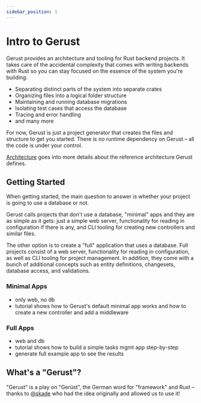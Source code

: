 ```yaml
---
sidebar_position: 1
---
```


# Intro to Gerust

Gerust provides an architecture and tooling for Rust backend projects. It takes care of the accidental complexity that comes with writing backends with Rust so you can stay focused on the essence of the system you're building:

- Separating distinct parts of the system into separate crates
- Organizing files into a logical folder structure
- Maintaining and running database migrations
- Isolating test cases that access the database
- Tracing and error handling
- and many more

For now, Gerust is just a project generator that creates the files and structure to get you started. There is no runtime dependency on Gerust – all the code is under your control.

[Architecture](./architecture) goes into more details about the reference architecture Gerust defines.

## Getting Started

When getting started, the main question to answer is whether your project is going to use a database or not.

Gerust calls projects that don't use a database, "minimal" apps and they are as simple as it gets: just a simple web server, functionality for reading in configuration if there is any, and CLI tooling for creating new controllers and similar files.

The other option is to create a "full" application that uses a database. Full projects consist of a web server, functionality for reading in configuration, as well as CLI tooling for project management. In addition, they come with a bunch of additional concepts such as entity definitions, changesets, database access, and validations.

### Minimal Apps

* only web, no db
* tutorial shows how to Gerust's default minimal app works and how to create a new controller and add a middleware

### Full Apps

* web and db
* tutorial shows how to build a simple tasks mgmt app step-by-step
* generate full example app to see the results

## What's a "Gerust"?

"Gerust" is a play on "Gerüst", the German word for "framework" and Rust – thanks to [@skade](https://github.com/skade) who had the idea originally and allowed us to use it!
